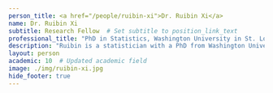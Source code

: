 ```yaml
---
person_title: <a href="/people/ruibin-xi">Dr. Ruibin Xi</a>
name: Dr. Ruibin Xi
subtitle: Research Fellow  # Set subtitle to position_link_text
professional_title: "PhD in Statistics, Washington University in St. Louis, Postdoctoral Fellow (2009-2012), Assistant Professor, School of Mathematical Sciences and Center for Statistical Science, Peking University"
description: "Ruibin is a statistician with a PhD from Washington University in St. Louis. He developed new methods for analysis of copy number and structural variations from sequencing data. He is now an assistant professor in the School of Mathematical Sciences and the Center for Statistical Science at Peking University in China."
layout: person
academic: 10  # Updated academic field
image: ./img/ruibin-xi.jpg
hide_footer: true
---
```

